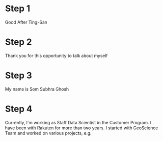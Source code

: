 # Step 1
Good After Ting-San

# Step 2
Thank you for this opportunity to talk about myself

# Step 3
My name is Som Subhra Ghosh

# Step 4
Currently, I'm working as Staff Data Scientist in the Customer Program. I have been with Rakuten for more than two years. I started with GeoScience Team and worked on various projects, e.g. 